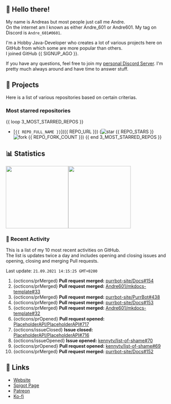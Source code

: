 <!-- Links -->
[purr]: https://purrbot.site
[discord]: https://discord.gg/6dazXp6
[website]: https://andre601.ch
[spigot]: https://www.spigotmc.org/resources/authors/56829/
[patreon]: https://patreon.com/andre_601
[ko-fi]: https://ko-fi.com/andre_601

<!-- SVGs -->
[star]: https://cdn.jsdelivr.net/gh/Readme-Workflows/Readme-Icons@main/icons/octicons/StarredRepository.svg
[fork]: https://cdn.jsdelivr.net/gh/Readme-Workflows/Readme-Icons@main/icons/octicons/ForkedRepository.svg

## 👋 Hello there!
My name is Andreas but most people just call me Andre.  
On the internet am I known as either Andre_601 or Andre601. My tag on Discord is `Andre_601#0601`.

I'm a Hobby Java-Developer who creates a lot of various projects here on GitHub from which some are more popular than others.  
I joined GitHub {{ SIGNUP_AGO }}.

If you have any questions, feel free to join my [personal Discord Server][discord]. I'm pretty much always around and have time to answer stuff.

## 📁 Projects
Here is a list of various repositories based on certain criterias.

### Most starred repositories

{{ loop 3_MOST_STARRED_REPOS }}
- [`{{ REPO_FULL_NAME }}`]({{ REPO_URL }}) (![star] {{ REPO_STARS }} ![fork] {{ REPO_FORK_COUNT }})
{{ end 3_MOST_STARRED_REPOS }}

## 📊 Statistics
<img height="195px" src="https://github-readme-stats.vercel.app/api?username=Andre601&show_icons=true&hide_rank=true&title_color=3498db&bg_color=ffffff00&text_color=718096&disable_animations=true"><img height="195px" src="https://github-readme-stats.vercel.app/api/top-langs?username=Andre601&layout=compact&title_color=3498db&bg_color=ffffff00&text_color=718096">

### 📜 Recent Activity
This is a list of my 10 most recent activities on GitHub.  
The list is updates twice a day and includes opening and closing issues and opening, closing and merging Pull requests.

<!--RECENT_ACTIVITY:last_update-->
Last update: `21.09.2021 14:15:25 GMT+0200`
<!--RECENT_ACTIVITY:last_update_end-->
<!--RECENT_ACTIVITY:start-->
1. {octicons/prMerged} **Pull request merged:** [purrbot-site/Docs#154](https://github.com/purrbot-site/Docs/pull/154)
2. {octicons/prMerged} **Pull request merged:** [Andre601/mkdocs-template#33](https://github.com/Andre601/mkdocs-template/pull/33)
3. {octicons/prMerged} **Pull request merged:** [purrbot-site/PurrBot#438](https://github.com/purrbot-site/PurrBot/pull/438)
4. {octicons/prMerged} **Pull request merged:** [purrbot-site/Docs#153](https://github.com/purrbot-site/Docs/pull/153)
5. {octicons/prMerged} **Pull request merged:** [Andre601/mkdocs-template#32](https://github.com/Andre601/mkdocs-template/pull/32)
6. {octicons/prOpened} **Pull request opened:** [PlaceholderAPI/PlaceholderAPI#717](https://github.com/PlaceholderAPI/PlaceholderAPI/pull/717)
7. {octicons/issueClosed} **Issue closed:** [PlaceholderAPI/PlaceholderAPI#716](https://github.com/PlaceholderAPI/PlaceholderAPI/issues/716)
8. {octicons/issueOpened} **Issue opened:** [kennytv/list-of-shame#70](https://github.com/kennytv/list-of-shame/issues/70)
9. {octicons/prOpened} **Pull request opened:** [kennytv/list-of-shame#69](https://github.com/kennytv/list-of-shame/pull/69)
10. {octicons/prMerged} **Pull request merged:** [purrbot-site/Docs#152](https://github.com/purrbot-site/Docs/pull/152)
<!--RECENT_ACTIVITY:end-->

## 🔗 Links
- [Website]
- [Spigot Page][spigot]
- [Patreon]
- [Ko-fi]

